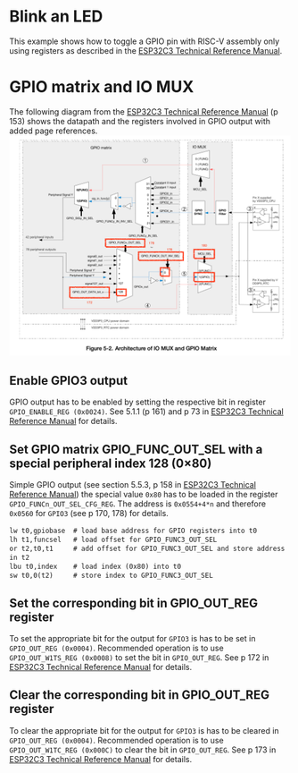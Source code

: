 # Blink an LED 

This example shows how to toggle a GPIO pin with RISC-V assembly only using registers as described in the [ESP32­C3
Technical Reference Manual](https://www.espressif.com/sites/default/files/documentation/esp32-c3_technical_reference_manual_en.pdf).

# GPIO matrix and IO MUX
The following diagram from the 
[ESP32­C3 Technical Reference Manual](https://www.espressif.com/sites/default/files/documentation/esp32-c3_technical_reference_manual_en.pdf)
(p 153) shows the datapath and the registers involved in GPIO output with added page references.
![Diagram](GPIO_diagram.png)

## Enable GPIO3 output
GPIO output has to be enabled by setting the respective bit in register `GPIO_ENABLE_REG (0x0024)`. See 5.1.1 (p 161) and p 73 in
[ESP32­C3 Technical Reference Manual](https://www.espressif.com/sites/default/files/documentation/esp32-c3_technical_reference_manual_en.pdf)
for details.

## Set GPIO matrix GPIO_FUNC_OUT_SEL with a special peripheral index 128 (0×80)
Simple GPIO output (see section 5.5.3, p 158 in 
[ESP32­C3 Technical Reference Manual](https://www.espressif.com/sites/default/files/documentation/esp32-c3_technical_reference_manual_en.pdf))
the special value `0x80` has to be loaded in the register `GPIO_FUNCn_OUT_SEL_CFG_REG`. 
The address is `0x0554+4*n` and therefore `0x0560` for `GPIO3` (see p 170, 178) for details. 

```
lw t0,gpiobase  # load base address for GPIO registers into t0
lh t1,funcsel   # load offset for GPIO_FUNC3_OUT_SEL
or t2,t0,t1     # add offset for GPIO_FUNC3_OUT_SEL and store address in t2
lbu t0,index    # load index (0x80) into t0
sw t0,0(t2)     # store index to GPIO_FUNC3_OUT_SEL
```

## Set the corresponding bit in GPIO_OUT_REG register 
To set the appropriate bit for the output for `GPIO3` is has to be set in `GPIO_OUT_REG (0x0004)`.
Recommended operation is to use `GPIO_OUT_W1TS_REG (0x0008)` to set the bit in `GPIO_OUT_REG`. See p 172 in 
[ESP32­C3 Technical Reference Manual](https://www.espressif.com/sites/default/files/documentation/esp32-c3_technical_reference_manual_en.pdf)
for details.


## Clear the corresponding bit in GPIO_OUT_REG register
To clear the appropriate bit for the output for `GPIO3` is has to be cleared in `GPIO_OUT_REG (0x0004)`.
Recommended operation is to use `GPIO_OUT_W1TC_REG (0x000C)` to clear the bit in `GPIO_OUT_REG`. See p 173 in 
[ESP32­C3 Technical Reference Manual](https://www.espressif.com/sites/default/files/documentation/esp32-c3_technical_reference_manual_en.pdf)
for details.
